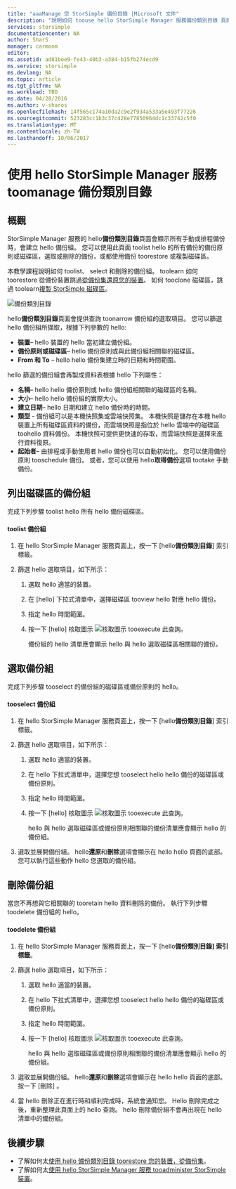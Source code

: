 ```yaml
---
title: "aaaManage 您 StorSimple 備份目錄 |Microsoft 文件"
description: "說明如何 toouse hello StorSimple Manager 服務備份類別目錄 頁面 toolist，選取，並刪除磁碟區的備份組。"
services: storsimple
documentationcenter: NA
author: SharS
manager: carmonm
editor: 
ms.assetid: ad81bee9-fe43-40b3-a384-b15fb274ecd9
ms.service: storsimple
ms.devlang: NA
ms.topic: article
ms.tgt_pltfrm: NA
ms.workload: TBD
ms.date: 04/28/2016
ms.author: v-sharos
ms.openlocfilehash: 14f565c174a10da2c9e2f934a533a5e493f77226
ms.sourcegitcommit: 523283cc1b3c37c428e77850964dc1c33742c5f0
ms.translationtype: MT
ms.contentlocale: zh-TW
ms.lasthandoff: 10/06/2017
---
```

# <a name="use-hello-storsimple-manager-service-toomanage-your-backup-catalog"></a>使用 hello StorSimple Manager 服務 toomanage 備份類別目錄
## <a name="overview"></a>概觀
StorSimple Manager 服務的 hello**備份類別目錄**頁面會顯示所有手動或排程備份時，會建立 hello 備份組。 您可以使用此頁面 toolist hello 的所有備份的備份原則或磁碟區，選取或刪除的備份，或都使用備份 toorestore 或複製磁碟區。

本教學課程說明如何 toolist、 select 和刪除的備份組。 toolearn 如何 toorestore 從備份裝置跳過[從備份集還原您的裝置](storsimple-restore-from-backup-set.md)。 如何 tooclone 磁碟區，跳過 toolearn[複製 StorSimple 磁碟區](storsimple-clone-volume.md)。

![備份類別目錄](./media/storsimple-manage-backup-catalog/backupcatalog.png) 

hello**備份類別目錄**頁面會提供查詢 toonarrow 備份組的選取項目。 您可以篩選 hello 備份組所擷取，根據下列參數的 hello:

* **裝置**– hello 裝置的 hello 當初建立備份組。
* **備份原則或磁碟區**– hello 備份原則或與此備份組相關聯的磁碟區。
* **From 和 To** – hello hello 備份集建立時的日期和時間範圍。

hello 篩選的備份組會再製成資料表根據 hello 下列屬性：

* **名稱**– hello hello 備份原則或 hello 備份組相關聯的磁碟區的名稱。
* **大小**– hello hello 備份組的實際大小。
* **建立日期**– hello 日期和建立 hello 備份時的時間。 
* **類型** - 備份組可以是本機快照集或雲端快照集。 本機快照是儲存在本機 hello 裝置上所有磁碟區資料的備份，而雲端快照是指位於 hello 雲端中的磁碟區 toohello 資料備份。 本機快照可提供更快速的存取，而雲端快照是選擇來進行資料復原。
* **起始者**– 由排程或手動使用者 hello 備份也可以自動初始化。 您可以使用備份原則 tooschedule 備份。 或者，您可以使用 hello**取得備份**選項 tootake 手動備份。

## <a name="list-backup-sets-for-a-volume"></a>列出磁碟區的備份組
完成下列步驟 toolist hello 所有 hello 備份磁碟區。

#### <a name="toolist-backup-sets"></a>toolist 備份組
1. 在 hello StorSimple Manager 服務頁面上，按一下 [hello**備份類別目錄**] 索引標籤。
2. 篩選 hello 選取項目，如下所示：
   
   1. 選取 hello 適當的裝置。
   2. 在 [hello] 下拉式清單中，選擇磁碟區 tooview hello 對應 hello 備份。
   3. 指定 hello 時間範圍。
   4. 按一下 [hello] 核取圖示 ![核取圖示](./media/storsimple-manage-backup-catalog/HCS_CheckIcon.png) tooexecute 此查詢。
      
      備份組的 hello 清單應會顯示 hello 與 hello 選取磁碟區相關聯的備份。

## <a name="select-a-backup-set"></a>選取備份組
完成下列步驟 tooselect 的備份組的磁碟區或備份原則的 hello。

#### <a name="tooselect-a-backup-set"></a>tooselect 備份組
1. 在 hello StorSimple Manager 服務頁面上，按一下 [hello**備份類別目錄**] 索引標籤。
2. 篩選 hello 選取項目，如下所示：
   
   1. 選取 hello 適當的裝置。
   2. 在 hello 下拉式清單中，選擇您想 tooselect hello hello 備份的磁碟區或備份原則。
   3. 指定 hello 時間範圍。
   4. 按一下 [hello] 核取圖示 ![核取圖示](./media/storsimple-manage-backup-catalog/HCS_CheckIcon.png) tooexecute 此查詢。
      
      hello 與 hello 選取磁碟區或備份原則相關聯的備份清單應會顯示 hello 的備份組。
3. 選取並展開備份組。 hello**還原**和**刪除**選項會顯示在 hello hello 頁面的底部。 您可以執行這些動作 hello 您選取的備份組。

## <a name="delete-a-backup-set"></a>刪除備份組
當您不再想與它相關聯的 tooretain hello 資料刪除的備份。 執行下列步驟 toodelete 備份組的 hello。

#### <a name="toodelete-a-backup-set"></a>toodelete 備份組
1. 在 hello StorSimple Manager 服務頁面上，按一下 [hello**備份類別目錄] 索引標籤**。
2. 篩選 hello 選取項目，如下所示：
   
   1. 選取 hello 適當的裝置。
   2. 在 hello 下拉式清單中，選擇您想 tooselect hello hello 備份的磁碟區或備份原則。
   3. 指定 hello 時間範圍。
   4. 按一下 [hello] 核取圖示 ![核取圖示](./media/storsimple-manage-backup-catalog/HCS_CheckIcon.png) tooexecute 此查詢。
      
      hello 與 hello 選取磁碟區或備份原則相關聯的備份清單應會顯示 hello 的備份組。
3. 選取並展開備份組。 hello**還原**和**刪除**選項會顯示在 hello hello 頁面的底部。 按一下 [刪除] 。
4. 當 hello 刪除正在進行時和順利完成時，系統會通知您。 Hello 刪除完成之後，重新整理此頁面上的 hello 查詢。 hello 刪除備份組不會再出現在 hello 清單中的備份組。

## <a name="next-steps"></a>後續步驟
* 了解如何太[使用 hello 備份類別目錄 toorestore 您的裝置，從備份集](storsimple-restore-from-backup-set.md)。
* 了解如何太[使用 hello StorSimple Manager 服務 tooadminister StorSimple 裝置](storsimple-manager-service-administration.md)。

